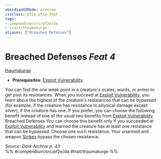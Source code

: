 ```yaml
---
obsidianUIMode: preview
cssclass: pf2e,pf2e-feat
tags:
- compendium/src/pf2e/da
- trait/thaumaturge
aliases: ["Breached Defenses"]
---
```

# Breached Defenses  *Feat 4*  
[thaumaturge](/rules/traits/thaumaturge-da.md)  

- **Prerequisites**: [Exploit Vulnerability](/rules/actions/exploit-vulnerability-da.md)

You can find the one weak point in a creature's scales, wards, or armor to get past its resistances. When you succeed at [Exploit Vulnerability](/rules/actions/exploit-vulnerability-da.md), you learn about the highest of the creature's resistances that can be bypassed (for example, if the creature has resistance to physical damage except silver), if the creature has one. If you prefer, you can choose the following benefit instead of one of the usual two benefits from [Exploit Vulnerability](/rules/actions/exploit-vulnerability-da.md) Breached Defenses You can choose this benefit only if you succeeded at [Exploit Vulnerability](/rules/actions/exploit-vulnerability-da.md) and learned the creature has at least one resistance that can be bypassed. Choose one such resistance. Your unarmed and weapon [Strikes](/rules/actions/strike.md) bypass the chosen resistance.

*Source: Dark Archive p. 43*  
%% #compendium/src/pf2e/da #trait/thaumaturge %%